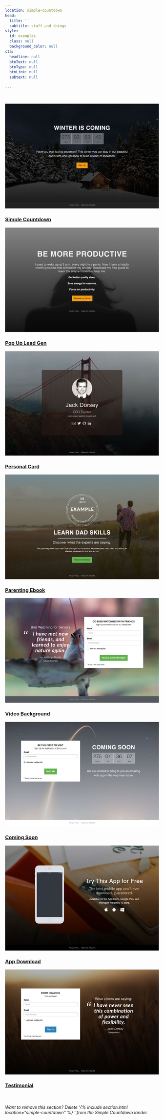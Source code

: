 ```yaml
---
location: simple-countdown
head:
  title: ''
  subtitle: stuff and things
style:
  id: examples
  class: null
  background_color: null
cta:
  headline: null
  btnText: null
  btnType: null
  btnLink: null
  subtext: null

---
```



&nbsp;

<div class="row">
    <div class="example col-sm-4 col-md-3">
        <a href="/">
          <img src="/img/examples/countdown-lander.jpg"/>
          <h3>Simple Countdown</h3>
        </a>
    </div>
    <div class="example col-sm-4 col-md-3">
        <a href="/landers/email-pop-up/">
          <img src="/img/examples/leadgen-lander.jpg"/>
          <h3>Pop Up Lead Gen</h3>
        </a>
    </div>
    <div class="example col-sm-4 col-md-3">
        <a href="/landers/card/">
          <img src="/img/examples/personal-card-lander.jpg"/>
          <h3>Personal Card</h3>
        </a>
    </div>
    <div class="example col-sm-4 col-md-3">
        <a href="/landers/ebook/">
          <img src="/img/examples/popup-lander.jpg"/>
          <h3>Parenting Ebook</h3>
        </a>
    </div>
    <div class="example col-sm-4 col-md-3">
      <a href="/landers/birdwatching/">
        <img src="/img/examples/video-lander.jpg"/>
        <h3>Video Background</h3>
      </a>
    </div>
    <div class="example col-sm-4 col-md-3">
      <a href="/landers/coming-soon/">
        <img src="/img/examples/coming-soon-lander.jpg"/>
        <h3>Coming Soon</h3>
      </a>
    </div>
    <div class="example col-sm-4 col-md-3">
        <a href="/landers/app/">
          <img src="/img/examples/app-lander.jpg"/>
          <h3>App Download</h3>
        </a>
    </div>
    <div class="example col-sm-4 col-md-3">
        <a href="/landers/testimonial/">
          <img src="/img/examples/testimonial-lander.jpg"/>
          <h3>Testimonial</h3>
        </a>
    </div>
</div>
<br>
<h6 class="text-center text-muted"><em>Want to remove this section? Delete '{% include section.html location="simple-countdown" %}
' from the Simple Countdown lander.</em></h6>
</div>


